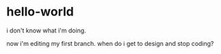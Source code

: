 # hello-world
i don't know what i'm doing.

now i'm editing my first branch. when do i get to design and stop coding?
